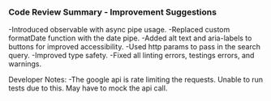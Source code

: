 ### Code Review Summary - Improvement Suggestions

-Introduced observable with async pipe usage.
-Replaced custom formatDate function with the date pipe.
-Added alt text and aria-labels to buttons for improved accessibility.
-Used http params to pass in the search query.
-Improved type safety.
-Fixed all linting errors, testings errors, and warnings.

Developer Notes:
-The google api is rate limiting the requests. Unable to run tests due to this. May have to mock the api call.